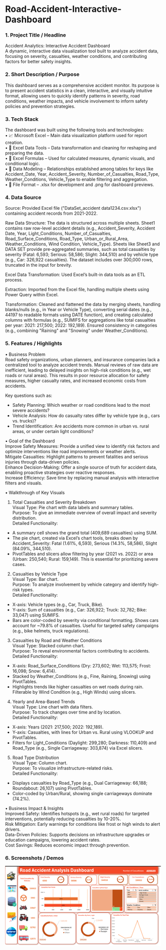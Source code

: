 # Road-Accident-Interactive-Dashboard
 
### 1. Project Title / Headline
Accident Analytics: Interactive Accident Dashboard  
A dynamic, interactive data visualization tool built to analyze accident data, focusing on severity, casualties, weather conditions, and contributing factors for better safety insights.

### 2. Short Description / Purpose
This dashboard serves as a comprehensive accident monitor. Its purpose is to present accident statistics in a clean, interactive, and visually intuitive format, allowing users to quickly identify patterns in severity, road conditions, weather impacts, and vehicle involvement to inform safety policies and prevention strategies.

### 3. Tech Stack
The dashboard was built using the following tools and technologies:  
• 📈 Microsoft Excel – Main data visualization platform used for report creation.  
• 📂 Excel Data Tools – Data transformation and cleaning for reshaping and preparing the data.  
• 🧠 Excel Formulas – Used for calculated measures, dynamic visuals, and conditional logic.  
• 📝 Data Modeling – Relationships established among tables for keys like Accident_Date, Year, Accident_Severity, Number_of_Casualties, Road_Type, Weather_Conditions, Vehicle_Type to enable filtering and aggregation.  
• 📁 File Format – .xlsx for development and .png for dashboard previews.

### 4. Data Source
Source: Provided Excel file ("DataSet_accident data1234.csv.xlsx") containing accident records from 2021-2022.  

Raw Data Structure: The data is structured across multiple sheets. Sheet1 contains raw row-level accident details (e.g., Accident_Severity, Accident Date, Year, Light_Conditions, Number_of_Casualties, Road_Surface_Conditions, Road_Type, Urban_or_Rural_Area, Weather_Conditions, Wind Condition, Vehicle_Type). Sheets like Sheet3 and DATA SET provide pre-aggregated summaries, such as total casualties by severity (Fatal: 6,593; Serious: 58,586; Slight: 344,510) and by vehicle type (e.g., Car: 326,922 casualties). The dataset includes over 300,000 rows, truncated in the input for brevity.  

Excel Data Transformation: Used Excel’s built-in data tools as an ETL process.  

Extraction: Imported from the Excel file, handling multiple sheets using Power Query within Excel.  

Transformation: Cleaned and flattened the data by merging sheets, handling blanks/nulls (e.g., in Year or Vehicle Type), converting serial dates (e.g., 44197 to readable formats using DATE function), and creating calculated columns with formulas (e.g., SUMIFS for aggregations like total casualties per year: 2021: 217,500; 2022: 192,189). Ensured consistency in categories (e.g., combining "Raining" and "Snowing" under Weather_Conditions).

### 5. Features / Highlights
• Business Problem  
Road safety organizations, urban planners, and insurance companies lack a centralized tool to analyze accident trends. Manual reviews of raw data are inefficient, leading to delayed insights on high-risk conditions (e.g., wet roads or rural areas). This results in poor resource allocation for safety measures, higher casualty rates, and increased economic costs from accidents.  

Key questions such as:  
- Safety Planning: Which weather or road conditions lead to the most severe accidents?  
- Vehicle Analysis: How do casualty rates differ by vehicle type (e.g., cars vs. trucks)?  
- Trend Identification: Are accidents more common in urban vs. rural areas, or under certain light conditions?  

• Goal of the Dashboard  
Improve Safety Measures: Provide a unified view to identify risk factors and optimize interventions like road improvements or weather alerts.  
Mitigate Casualties: Highlight patterns to prevent fatalities and serious injuries through data-driven policies.  
Enhance Decision-Making: Offer a single source of truth for accident data, enabling proactive strategies over reactive responses.  
Increase Efficiency: Save time by replacing manual analysis with interactive filters and visuals.  

• Walkthrough of Key Visuals  
1. Total Casualties and Severity Breakdown  
Visual Type: Pie chart with data labels and summary tables.  
Purpose: To give an immediate overview of overall impact and severity distribution.  
Detailed Functionality:  
- A summary cell shows the grand total (409,689 casualties) using SUM.  
- The pie chart, created via Excel’s chart tools, breaks down by Accident_Severity: Fatal (1.61%, 6,593), Serious (14.3%, 58,586), Slight (84.09%, 344,510).  
- PivotTables and slicers allow filtering by year (2021 vs. 2022) or area (Urban: 250,540; Rural: 159,149). This is essential for prioritizing severe cases.  
 
2. Casualties by Vehicle Type  
Visual Type: Bar chart.  
Purpose: To analyze involvement by vehicle category and identify high-risk types.  
Detailed Functionality:  
- X-axis: Vehicle types (e.g., Car, Truck, Bike).  
- Y-axis: Sum of casualties (e.g., Car: 326,922; Truck: 32,782; Bike: 33,047) using SUMIFS.  
- Bars are color-coded by severity via conditional formatting. Shows cars account for ~79.8% of casualties. Useful for targeted safety campaigns (e.g., bike helmets, truck regulations).  


3. Casualties by Road and Weather Conditions  
Visual Type: Stacked column chart.  
Purpose: To reveal environmental factors contributing to accidents.  
Detailed Functionality:  
- X-axis: Road_Surface_Conditions (Dry: 273,602; Wet: 113,575; Frost: 16,098; Snow: 6,414).  
- Stacked by Weather_Conditions (e.g., Fine, Raining, Snowing) using PivotTables.  
- Highlights trends like higher casualties on wet roads during rain. Filterable by Wind Condition (e.g., High Winds) using slicers.  

 
4. Yearly and Area-Based Trends  
Visual Type: Line chart with data filters.  
Purpose: To track changes over time and by location.  
Detailed Functionality:  
- X-axis: Years (2021: 217,500; 2022: 192,189).  
- Y-axis: Casualties, with lines for Urban vs. Rural using VLOOKUP and PivotTables.  
- Filters for Light_Conditions (Daylight: 299,280; Darkness: 110,409) and Road_Type (e.g., Single Carriageway: 303,874) via Excel slicers.  

5. Road Type Distribution  
Visual Type: Column chart.  
Purpose: To visualize infrastructure-related risks.  
Detailed Functionality:  
- Displays casualties by Road_Type (e.g., Dual Carriageway: 66,188; Roundabout: 26,107) using PivotTables.  
- Color-coded by Urban/Rural, showing single carriageways dominate (74.2%).  

• Business Impact & Insights  
Improved Safety: Identifies hotspots (e.g., wet rural roads) for targeted interventions, potentially reducing casualties by 10-20%.  
Risk Mitigation: Early warnings for conditions like frost or high winds to alert drivers.  
Data-Driven Policies: Supports decisions on infrastructure upgrades or education campaigns, lowering accident rates.  
Cost Savings: Reduces economic impact through prevention.

### 6. Screenshots / Demos
![Dashboard Preview]( https://github.com/PawanKumar7264/Road-Accident-Dashboard/blob/main/Screenshot%202025-09-26%20002447.png)
